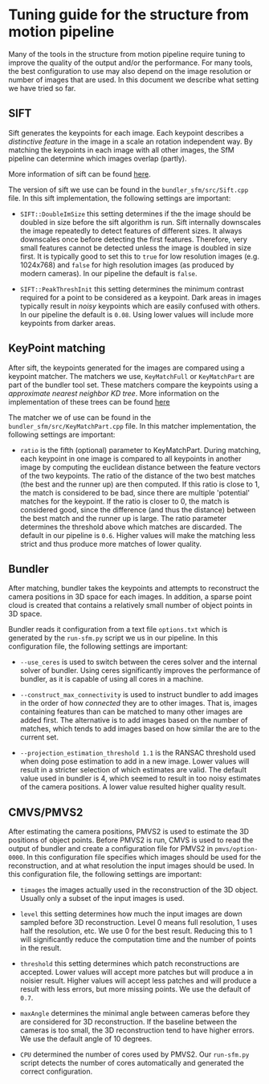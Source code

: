 Tuning guide for the structure from motion pipeline
===================================================

Many of the tools in the structure from motion pipeline require tuning
to improve the quality of the output and/or the performance. For many
tools, the best configuration to use may also depend on the image
resolution or number of images that are used. In this document we 
describe what setting we have tried so far.

SIFT
----

Sift generates the keypoints for each image. Each keypoint describes a
_distinctive feature_ in the image in a scale an rotation independent 
way. By matching the keypoints in each image with all other images, the
SfM pipeline can determine which images overlap (partly). 

More information of sift can be found 
[here](http://en.wikipedia.org/wiki/Scale-invariant_feature_transform).

The version of sift we use can be found in the ``bundler_sfm/src/Sift.cpp`` 
file. In this sift implementation, the following settings are important:

- ``SIFT::DoubleImSize`` this setting determines if the the image 
  should be doubled in size before the sift algorithm is run. Sift internally
  downscales the image repeatedly to detect features of different sizes. It 
  always downscales once before detecting the first features. Therefore, very 
  small features cannot be detected unless the image is doubled in size first.
  It is typically good to set this to ``true`` for low resolution images 
  (e.g. 1024x768) and ``false`` for high resolution images (as produced by 
  modern cameras). In our pipeline the default is ``false``.
  
- ``SIFT::PeakThreshInit`` this setting determines the minimum contrast required 
  for a point to be considered as a keypoint. Dark areas in images typically result 
  in _noisy_ keypoints which are easily confused with others. In our pipeline the
  default is ``0.08``. Using lower values will include more keypoints from darker 
  areas.
  
KeyPoint matching
-----------------

After sift, the keypoints generated for the images are compared using a keypoint matcher. 
The matchers we use, ``KeyMatchFull`` or ``KeyMatchPart`` are part of the bundler tool set. 
These matchers compare the keypoints using a _approximate nearest neighbor KD tree_. More
information on the implementation of these trees can be found [here](https://www.cs.umd.edu/~mount/ANN/)

The matcher we of use can be found in the ``bundler_sfm/src/KeyMatchPart.cpp`` 
file. In this matcher implementation, the following settings are important:

- ``ratio`` is the fifth (optional) parameter to KeyMatchPart. During matching, each keypoint in one image is compared to all keypoints in another image by computing the euclidean distance between the feature vectors of the two keypoints. The ratio of the distance of the two best matches (the best and the runner up) are then computed. If this ratio is close to 1, the match is considered to be bad, since there are multiple 'potential' matches for the keypoint. If the ratio is closer to 0, the match is considered good, since the difference (and thus the distance) between the best match and the runner up is large. The ratio parameter determines the threshold above which matches are discarded. The default in our pipeline is `0.6`. Higher values will make the matching less strict and thus produce more matches of lower quality. 


Bundler
-------

After matching, bundler takes the keypoints and attempts to reconstruct the camera positions in 3D space for each images. In addition, a sparse point cloud is created that contains a relatively small number of object points in 3D space. 

Bundler reads it configuration from a text file `options.txt` which is generated by the `run-sfm.py` script we us in our pipeline. In this configuration file, the following settings are important:

- ``--use_ceres`` is used to switch between the ceres solver and the internal solver of bundler. Using ceres significantly improves the performance of bundler, as it is capable of using all cores in a machine. 

- ``--construct_max_connectivity`` is used to instruct bundler to add images in the order of how _connected_ they are to other images. That is, images containing features than can be matched to many other images are added first. The alternative is to add images based on the number of matches, which tends to add images based on how similar the are to the current set. 

- ``--projection_estimation_threshold 1.1`` is the RANSAC threshold used when doing pose estimation to add in a new image. Lower values will result in a stricter selection of which estimates are valid. The default value used in bundler is 4, which seemed to result in too noisy estimates of the camera positions. A lower value resulted higher quality result. 

CMVS/PMVS2
----------

After estimating the camera positions, PMVS2 is used to estimate the 3D positions of object points. Before 
PMVS2 is run, CMVS is used to read the output of bundler and create a configuration file for PMVS2 in `pmvs/option-0000`. In this configuration file specifies which images should be used for the reconstruction, and at what resolution the input images should be used. In this configuration file, the following settings are important:

- ``timages`` the images actually used in the reconstruction of the 3D object. Usually only a subset of the input images is used. 

- ``level`` this setting determines how much the input images are down sampled before 3D reconstruction. Level 0 means full resolution, 1 uses half the resolution, etc. We use 0 for the best result. Reducing this to 1 will significantly reduce the computation time and the number of points in the result.

- ``threshold`` this setting determines which patch reconstructions are accepted. Lower values will accept more patches but will produce a in noisier result. Higher values will accept less patches and will produce a result with less errors, but more missing points. We use the default of `0.7`.

- ``maxAngle`` determines the minimal angle between cameras before they are considered for 3D reconstruction. If the baseline between the cameras is too small, the 3D reconstruction tend to have higher errors. We use the default angle of 10 degrees.  

- ``CPU`` determined the number of cores used by PMVS2. Our `run-sfm.py` script detects the number of 
cores automatically and generated the correct configuration.


 






